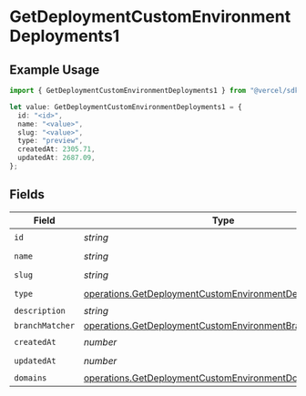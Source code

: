 # GetDeploymentCustomEnvironmentDeployments1

## Example Usage

```typescript
import { GetDeploymentCustomEnvironmentDeployments1 } from "@vercel/sdk/models/operations/getdeployment.js";

let value: GetDeploymentCustomEnvironmentDeployments1 = {
  id: "<id>",
  name: "<value>",
  slug: "<value>",
  type: "preview",
  createdAt: 2305.71,
  updatedAt: 2687.09,
};
```

## Fields

| Field                                                                                                                                | Type                                                                                                                                 | Required                                                                                                                             | Description                                                                                                                          |
| ------------------------------------------------------------------------------------------------------------------------------------ | ------------------------------------------------------------------------------------------------------------------------------------ | ------------------------------------------------------------------------------------------------------------------------------------ | ------------------------------------------------------------------------------------------------------------------------------------ |
| `id`                                                                                                                                 | *string*                                                                                                                             | :heavy_check_mark:                                                                                                                   | N/A                                                                                                                                  |
| `name`                                                                                                                               | *string*                                                                                                                             | :heavy_check_mark:                                                                                                                   | N/A                                                                                                                                  |
| `slug`                                                                                                                               | *string*                                                                                                                             | :heavy_check_mark:                                                                                                                   | N/A                                                                                                                                  |
| `type`                                                                                                                               | [operations.GetDeploymentCustomEnvironmentDeploymentsType](../../models/operations/getdeploymentcustomenvironmentdeploymentstype.md) | :heavy_check_mark:                                                                                                                   | N/A                                                                                                                                  |
| `description`                                                                                                                        | *string*                                                                                                                             | :heavy_minus_sign:                                                                                                                   | N/A                                                                                                                                  |
| `branchMatcher`                                                                                                                      | [operations.GetDeploymentCustomEnvironmentBranchMatcher](../../models/operations/getdeploymentcustomenvironmentbranchmatcher.md)     | :heavy_minus_sign:                                                                                                                   | N/A                                                                                                                                  |
| `createdAt`                                                                                                                          | *number*                                                                                                                             | :heavy_check_mark:                                                                                                                   | N/A                                                                                                                                  |
| `updatedAt`                                                                                                                          | *number*                                                                                                                             | :heavy_check_mark:                                                                                                                   | N/A                                                                                                                                  |
| `domains`                                                                                                                            | [operations.GetDeploymentCustomEnvironmentDomains](../../models/operations/getdeploymentcustomenvironmentdomains.md)[]               | :heavy_minus_sign:                                                                                                                   | N/A                                                                                                                                  |
